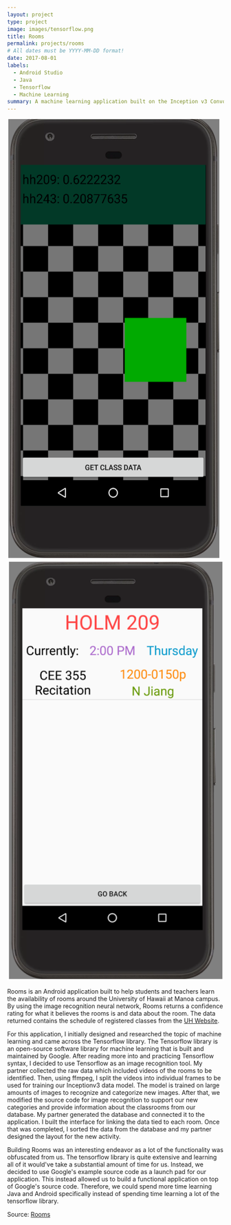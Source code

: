 ```yaml
---
layout: project
type: project
image: images/tensorflow.png
title: Rooms
permalink: projects/rooms
# All dates must be YYYY-MM-DD format!
date: 2017-08-01
labels:
  - Android Studio
  - Java
  - Tensorflow
  - Machine Learning
summary: A machine learning application built on the Inception v3 Convolutional Neural Network for image recognition to gather classroom data.
---
```


<div class="ui small rounded images">
  <img class="ui image" src="../images/rooms_1.png">
  <img class="ui image" src="../images/rooms_2.png">
</div>

Rooms is an Android application built to help students and teachers learn the availability of rooms around the University of Hawaii at Manoa campus. By using the image recognition neural network, Rooms returns a confidence rating for what it believes the rooms is and data about the room. The data returned contains the schedule of registered classes from the [UH Website](https://www.sis.hawaii.edu/uhdad/avail.classes?i=MAN).

For this application, I initially designed and researched the topic of machine learning and came across the Tensorflow library. The Tensorflow library is an open-source software library for machine learning that is built and maintained by Google.  After reading more into and practicing Tensorflow syntax, I decided to use Tensorflow as an image recognition tool. My partner collected the raw data which included videos of the rooms to be identified. Then, using ffmpeg, I split the videos into individual frames to be used for training our Inceptionv3 data model. The model is trained on large amounts of images to recognize and categorize new images. After that, we modified the source code for image recognition to support our new categories and provide information about the classrooms from our database. My partner generated the database and connected it to the application. I built the interface for linking the data tied to each room. Once that was completed, I sorted the data from the database and my partner designed the layout for the new activity.

Building Rooms was an interesting endeavor as a lot of the functionality was obfuscated from us. The tensorflow library is quite extensive and learning all of it would've take a substantial amount of time for us. Instead, we decided to use Google's example source code as a launch pad for our application. This instead allowed us to build a functional application on top of Google's source code. Therefore, we could spend more time learning Java and Android specifically instead of spending time learning a lot of the tensorflow library.   


Source: <a href="https://github.com/kekupua/EE396/tree/master/tensorflow-for-poets-2"><i class="large github icon"></i>Rooms</a>

